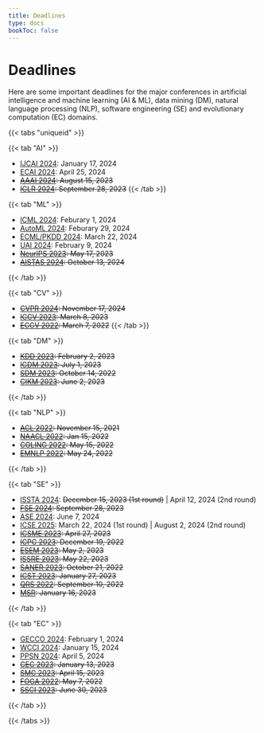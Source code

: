 ```yaml
---
title: Deadlines
type: docs
bookToc: false
---
```


# Deadlines

Here are some important deadlines for the major conferences in artificial intelligence and machine learning (AI & ML), data mining (DM), natural language processing (NLP), software engineering (SE) and evolutionary computation (EC) domains.

{{< tabs "uniqueid" >}}

{{< tab "AI" >}}

- [IJCAI 2024](https://https://ijcai24.org/): January 17, 2024
- [ECAI 2024](https://www.ecai2024.eu/): April 25, 2024
- ~~[AAAI 2024](https://aaai.org/aaai-conference/): August 15, 2023~~
- ~~[ICLR 2024](https://iclr.cc/): September 28, 2023~~
{{< /tab >}}

{{< tab "ML" >}}

- [ICML 2024](https://icml.cc/Conferences/2024): Feburary 1, 2024
- [AutoML 2024](https://2024.automl.cc/): Feburary 29, 2024
- [ECML/PKDD 2024](https://2024.ecmlpkdd.org/): March 22, 2024
- [UAI 2024](https://www.auai.org/uai2024/): February 9, 2024
- ~~[NeurIPS 2023](https://nips.cc/): May 17, 2023~~
- ~~[AISTAS 2024](http://aistats.org/aistats2024/index.html): October 13, 2024~~

{{< /tab >}}

{{< tab "CV" >}}
- ~~[CVPR 2024](https://cvpr.thecvf.com/Conferences/2024): November 17, 2024~~
- ~~[ICCV 2023](https://iccv2023.thecvf.com/): March 8, 2023~~
- ~~[ECCV 2022](https://eccv2022.ecva.net/): March 7, 2022~~
{{< /tab >}}

{{< tab "DM" >}}

- ~~[KDD 2023](https://kdd.org/kdd2023/): February 2, 2023~~
- ~~[ICDM 2023](http://www.cloud-conf.net/icdm2023/index.html): July 1, 2023~~
- ~~[SDM 2023](https://www.siam.org/conferences/cm/conference/sdm23): October 14, 2022~~
- ~~[CIKM 2023](https://cikm2023.github.io/): June 2, 2023~~

{{< /tab >}}

{{< tab "NLP" >}}

- ~~[ACL 2022](https://www.2022.aclweb.org/): November 15, 2021~~
- ~~[NAACL 2022](https://2022.naacl.org/): Jan 15, 2022~~
- ~~[COLING 2022](https://coling2022.org/): May 15, 2022~~
- ~~[EMNLP 2022](https://2022.emnlp.org/): May 24, 2022~~

{{< /tab >}}

{{< tab "SE" >}}

- [ISSTA 2024](https://conf.researchr.org/home/issta-2024): ~~December 15, 2023 (1st round)~~ | April 12, 2024 (2nd round)
- ~~[FSE 2024](https://conf.researchr.org/home/fse-2024): September 28, 2023~~
- [ASE 2024](https://conf.researchr.org/home/ase-2024): June 7, 2024
- [ICSE 2025](https://conf.researchr.org/home/icse-2025): March 22, 2024 (1st round) | August 2, 2024 (2nd round)
- ~~[ICSME 2023](https://conf.researchr.org/track/icsme-2023/icsme-2023-papers): April 27, 2023~~
- ~~[ICPC 2023](https://conf.researchr.org/home/icpc-2023): December 19, 2022~~
- ~~[ESEM 2023](https://conf.researchr.org/home/esem-2023): May 2, 2023~~
- ~~[ISSRE 2023](https://issre2022.github.io/): May 22, 2023~~
- ~~[SANER 2023](https://saner2023.must.edu.mo/): October 21, 2022~~
- ~~[ICST 2023](https://conf.researchr.org/home/icst-2023): January 27, 2023~~
- ~~[QRS 2022](https://qrs22.techconf.org/): September 10, 2022~~
- ~~[MSR](https://conf.researchr.org/home/msr-2023): January 16, 2023~~

{{< /tab >}}

{{< tab "EC" >}}

- [GECCO 2024](https://gecco-2024.sigevo.org/HomePage): February 1, 2024
- [WCCI 2024](https://wcci2024.org/): January 15, 2024
- [PPSN 2024](https://ppsn2024.fh-ooe.at/): April 5, 2024
- ~~[CEC 2023](https://2023.ieee-cec.org/): January 13, 2023~~
- ~~[SMC 2023](https://ieeesmc2023.org/): April 15, 2023~~
- ~~[FOGA 2022](https://www.fhv.at/foga2021/): May 7, 2022~~
- ~~[SSCI 2023](https://attend.ieee.org/ssci-2023/): June 30, 2023~~

{{< /tab >}}

{{< /tabs >}}
